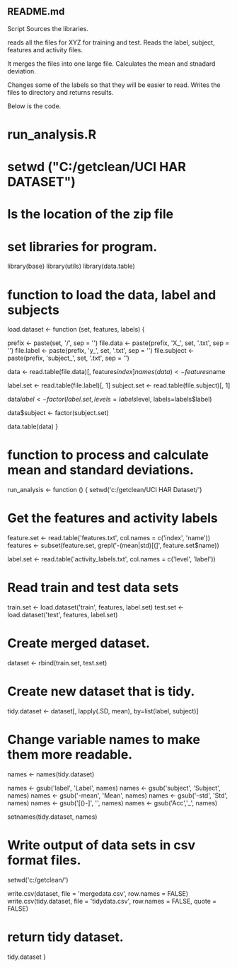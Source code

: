 ## README.md


Script 
Sources the libraries.

reads all the files for XYZ for training and test.
Reads the label, subject, features and activity files.


It merges the files into one large file. 
Calculates the mean and stnadard deviation.

Changes some of the labels so that they will be easier to read.
Writes the files to directory and returns results. 

Below is the code.

# run_analysis.R

# setwd ("C:/getclean/UCI HAR DATASET")
#  Is the location of the zip file 

# set libraries for program.

library(base)
library(utils)
library(data.table)

# function to load the data, label and subjects
 

load.dataset <- function (set, features, labels) {

  prefix <- paste(set, '/', sep = '')
  file.data <- paste(prefix, 'X_', set, '.txt', sep = '')
  file.label <- paste(prefix, 'y_', set, '.txt', sep = '')
  file.subject <- paste(prefix, 'subject_', set, '.txt', sep = '')
  
  data <- read.table(file.data)[, features$index]
  names(data) <- features$name
  
  label.set <- read.table(file.label)[, 1]
  subject.set <- read.table(file.subject)[, 1]
  
  data$label <- factor(label.set, levels=labels$level, labels=labels$label)
  
  data$subject <- factor(subject.set)
  
  data.table(data)
}

# function to process and calculate mean and standard deviations.
run_analysis <- function () {
  setwd('c:/getclean/UCI HAR Dataset/')
  
  # Get the features and activity labels
  
  feature.set <- read.table('features.txt', col.names = c('index', 'name'))
  features <- subset(feature.set, grepl('-(mean|std)[(]', feature.set$name))
  
  label.set <- read.table('activity_labels.txt', col.names = c('level', 'label'))
  
  # Read train and test data sets
  
  train.set <- load.dataset('train', features, label.set)
  test.set <- load.dataset('test', features, label.set)
  
  # Create merged dataset.
  
  dataset <- rbind(train.set, test.set)
  
  # Create new dataset that is tidy.
  
  tidy.dataset <- dataset[, lapply(.SD, mean), by=list(label, subject)]
  
  # Change variable names to make them more readable.
  
  names <- names(tidy.dataset)
  
  names <- gsub('label', 'Label', names)
  names <- gsub('subject', 'Subject', names)
  names <- gsub('-mean', 'Mean', names) 
  names <- gsub('-std', 'Std', names) 
  names <- gsub('[()-]', '', names) 
  names <- gsub('Acc','_', names)
  
  setnames(tidy.dataset, names)
  
  
  # Write output of data sets in csv format files.
  
  setwd('c:/getclean/')
  
  write.csv(dataset, file = 'mergedata.csv', row.names = FALSE)
  write.csv(tidy.dataset, file = 'tidydata.csv', row.names = FALSE, quote = FALSE)
  
  # return tidy dataset.
  
  tidy.dataset
}


